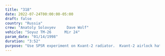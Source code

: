 ```yaml
---
title: "318"
date: 2022-07-24T00:00:00-05:00
draft: false
country: "Russia"
crew: "Anatoly Solovyev     Dave Wolf"
vehicle: "Soyuz TM-26      Mir 24"
param_date: "01/14/1998"
duration: "3:52"
purpose: "Use SPSR experiment on Kvant-2 radiator.  Kvant-2 airlock hatch inspected and bolted closed"
---
```

